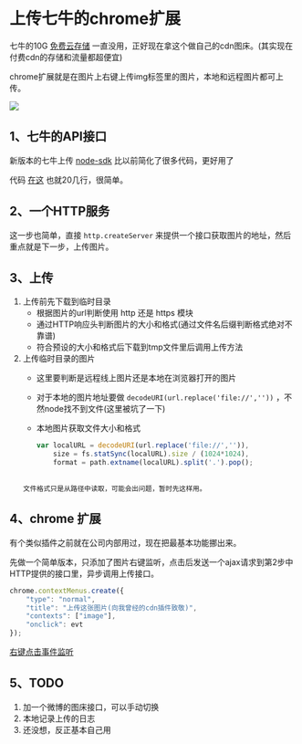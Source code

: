 # 上传七牛的chrome扩展

七牛的10G [免费云存储](http://www.qiniu.com/pricing) 一直没用，正好现在拿这个做自己的cdn图床。(其实现在付费cdn的存储和流量都超便宜)

chrome扩展就是在图片上右键上传img标签里的图片，本地和远程图片都可上传。

![](http://7xiblh.com1.z0.glb.clouddn.com/img/ddf7dbaa21fb7d8ca004b5862e877ded.jpg)

## 1、七牛的API接口

新版本的七牛上传 [node-sdk](http://developer.qiniu.com/code/v6/sdk/nodejs.html#io-put) 比以前简化了很多代码，更好用了

代码 [在这](https://github.com/ccforward/qiniu/blob/master/api.js) 也就20几行，很简单。

## 2、一个HTTP服务

这一步也简单，直接 `http.createServer` 来提供一个接口获取图片的地址，然后重点就是下一步，上传图片。

## 3、上传

1. 上传前先下载到临时目录  
	* 根据图片的url判断使用 http 还是 https 模块
	* 通过HTTP响应头判断图片的大小和格式(通过文件名后缀判断格式绝对不靠谱)
	* 符合预设的大小和格式后下载到tmp文件里后调用上传方法
2. 上传临时目录的图片
	* 这里要判断是远程线上图片还是本地在浏览器打开的图片  
	* 对于本地的图片地址要做 `decodeURI(url.replace('file://',''))` ，不然node找不到文件(这里被坑了一下)  
	* 本地图片获取文件大小和格式

		```js
		var localURL = decodeURI(url.replace('file://','')),
  			size = fs.statSync(localURL).size / (1024*1024),
			format = path.extname(localURL).split('.').pop();
	```
	
	文件格式只是从路径中读取，可能会出问题，暂时先这样用。

## 4、chrome 扩展
有个类似插件之前就在公司内部用过，现在把最基本功能挪出来。

先做一个简单版本，只添加了图片右键监听，点击后发送一个ajax请求到第2步中HTTP提供的接口里，异步调用上传接口。

```js
chrome.contextMenus.create({
    "type": "normal",
    "title": "上传这张图片(向我曾经的cdn插件致敬)",
    "contexts": ["image"],
    "onclick": evt
});
```
[右键点击事件监听](https://github.com/ccforward/qiniu/blob/master/chrome/background.js#L1)

## 5、TODO

1. 加一个微博的图床接口，可以手动切换
2. 本地记录上传的日志
3. 还没想，反正基本自己用

